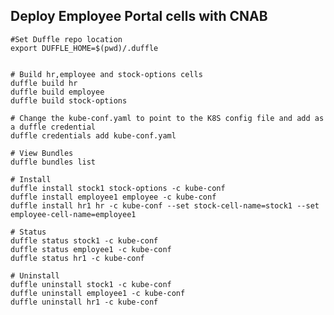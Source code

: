 ## Deploy Employee Portal cells with CNAB 
    #Set Duffle repo location
    export DUFFLE_HOME=$(pwd)/.duffle


    # Build hr,employee and stock-options cells
    duffle build hr
    duffle build employee
    duffle build stock-options

    # Change the kube-conf.yaml to point to the K8S config file and add as a duffle credential
    duffle credentials add kube-conf.yaml

    # View Bundles
    duffle bundles list

    # Install
    duffle install stock1 stock-options -c kube-conf
    duffle install employee1 employee -c kube-conf
    duffle install hr1 hr -c kube-conf --set stock-cell-name=stock1 --set employee-cell-name=employee1

    # Status
    duffle status stock1 -c kube-conf
    duffle status employee1 -c kube-conf
    duffle status hr1 -c kube-conf

    # Uninstall
    duffle uninstall stock1 -c kube-conf
    duffle uninstall employee1 -c kube-conf
    duffle uninstall hr1 -c kube-conf
